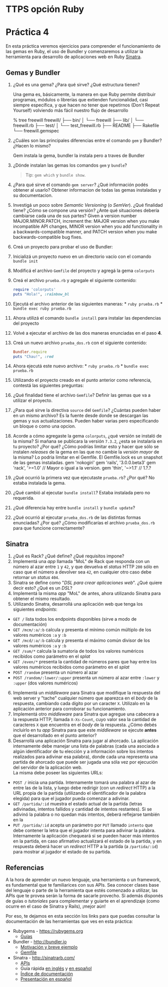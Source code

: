 # TTPS opción Ruby

# Práctica 4

En esta práctica veremos ejercicios para comprender el funcionamiento de las gemas en Ruby, el uso de Bundler y
comenzaremos a utilizar la herramienta para desarrollo de aplicaciones web en Ruby [Sinatra](http://sinatrarb.com/).

## Gemas y Bundler

1. ¿Qué es una gema? ¿Para qué sirve? ¿Qué estructura tienen?

    Una gema es, básicamente, la manera en que Ruby permite distribuir programas,
    módulos o librerías que extienden funcionalidad, casi siempre específica, y que
    hacen no tener que repetirnos (Don't Repeat Yourself) volviendo más fácil
    nuestro flujo de desarrollo

      % tree freewill
      freewill/
      ├── bin/
      │   └── freewill
      ├── lib/
      │   └── freewill.rb
      ├── test/
      │   └── test_freewill.rb
      ├── README
      ├── Rakefile
      └── freewill.gemspec

2. ¿Cuáles son las principales diferencias entre el comando `gem` y Bundler?
   ¿Hacen lo mismo?

   Gem instala la gema, bundler la instala pero a traves de Bundler

3. ¿Dónde instalan las gemas los comandos `gem` y `bundle`?
   > Tip: `gem which` y `bundle show`.

4. ¿Para qué sirve el comando `gem server`? ¿Qué información podés obtener al usarlo?
   Obtener informacion de todas las gemas instaladas y su documentacion.

5. Investigá un poco sobre *Semantic Versioning* (o *SemVer*). ¿Qué finalidad tiene? ¿Cómo se compone una versión? ¿Ante
   qué situaciones debería cambiarse cada una de sus partes?
    Given a version number MAJOR.MINOR.PATCH, increment the:
    MAJOR version when you make incompatible API changes,
    MINOR version when you add functionality in a backwards-compatible manner, and
    PATCH version when you make backwards-compatible bug fixes.

6. Creá un proyecto para probar el uso de Bundler:
  1. Inicializá un proyecto nuevo en un directorio vacío con el comando `bundle init`
  2. Modificá el archivo `Gemfile` del proyecto y agregá la gema `colorputs`
  3. Creá el archivo `prueba.rb` y agregale el siguiente contenido:

     ```ruby
     require 'colorputs'
     puts "Hola!", :rainbow_bl
     ```

  4. Ejecutá el archivo anterior de las siguientes maneras:
    * `ruby prueba.rb`
    * `bundle exec ruby prueba.rb`
  5. Ahora utilizá el comando `bundle install` para instalar las dependencias del proyecto
  6. Volvé a ejecutar el archivo de las dos maneras enunciadas en el paso **4**.
  7. Creá un nuevo archivo `prueba_dos.rb` con el siguiente contenido:

     ```ruby
     Bundler.require
     puts "Chau!", :red
     ```

   8. Ahora ejecutá este nuevo archivo:
     * `ruby prueba.rb`
     * `bundle exec prueba.rb`

7. Utilizando el proyecto creado en el punto anterior como referencia, contestá las siguientes preguntas:
  1. ¿Qué finalidad tiene el archivo `Gemfile`?
  Definir las gemas que va a utilizar el proyecto.

  2. ¿Para qué sirve la directiva `source` del `Gemfile`? ¿Cuántas pueden haber en un mismo archivo?
  Es la fuente desde donde se descargan las gemas y sus actualizaciones. Pueden
  haber varias pero especificando un bloque o como una opcion.

  3. Acorde a cómo agregaste la gema `colorputs`, ¿qué versión se instaló de la misma? Si mañana se publicara la versión
     `7.3.2`, ¿esta se instalaría en tu proyecto? ¿Por qué? ¿Cómo podrías limitar esto y hacer que sólo se instalen
     *releases* de la gema en las que no cambie la *versión mayor* de la misma?
     Lo podria limitar en el Gemfile. El Gemfile.lock es un snapshot de las gemas instaladas.
        gem 'nokogiri'
        gem 'rails', '3.0.0.beta3'
        gem 'rack',  '>=1.0' // Mayor o igual a la version.
        gem 'thin',  '~>1.1' // 1.?.?

  4. ¿Qué ocurrió la primera vez que ejecutaste `prueba.rb`? ¿Por qué?
  No estaba instalada la gema.
  5. ¿Qué cambió al ejecutar `bundle install`?
  Estaba instalada pero no requerida.
  6. ¿Qué diferencia hay entre `bundle install` y `bundle update`?
  7. ¿Qué ocurrió al ejecutar `prueba_dos.rb` de las distintas formas enunciadas? ¿Por qué? ¿Cómo modificarías el
     archivo `prueba_dos.rb` para que funcione correctamente?

## Sinatra

1. ¿Qué es Rack? ¿Qué define? ¿Qué requisitos impone?
2. Implementá una *app* llamada "MoL" de Rack que responda con un número al azar entre `1` y `42`, y que devuelva el
   *status* HTTP `200` sólo en caso que el número a devolver sea `42`, en cualquier otro caso debe retornar un *status*
   `404`.
3. Sinatra se define como "*DSL para crear aplicaciones web*". ¿Qué quiere decir esto? ¿Qué es un *DSL*?
4. Implementá la misma *app* "MoL" de antes, ahora utilizando Sinatra para obtener el mismo resultado.
5. Utilizando Sinatra, desarrollá una aplicación web que tenga los siguientes *endpoints*:
  * `GET /` lista todos los endpoints disponibles (sirve a modo de documentación)
  * `GET /mcm/:a/:b` calcula y presenta el mínimo común múltiplo de los valores numéricos `:a` y `:b`
  * `GET /mcd/:a/:b` calcula y presenta el máximo común divisor de los valores numéricos `:a` y `:b`
  * `GET /sum/*` calcula la sumatoria de todos los valores numéricos recibidos como parámetro en el *splat*
  * `GET /even/*` presenta la cantidad de números pares que hay entre los valores numéricos recibidos como parámetro en
    el *splat*
  * `POST /random` presenta un número al azar
  * `POST /random/:lower/:upper` presenta un número al azar entre `:lower` y `:upper` (dos valores numéricos)
6. Implementá un *middleware* para Sinatra que modifique la respuesta del web server y "tache" cualquier número que
   aparezca en el *body* de la respuesta, cambiando cada dígito por un caracter `X`. Utilizalo en la aplicación anterior
   para corroborar su funcionamiento.
7. Implementá otro *middleware* para Sinatra que agregue una cabecera a la respuesta HTTP, llamada `X-Xs-Count`, cuyo
   valor sea la cantidad de caracteres `X` que encuentra en el *body* de la respuesta. ¿Cómo debés incluirlo en tu *app*
   Sinatra para que este *middleware* se ejecute **antes** que el desarrollado en el punto anterior?
8. Desarrollá una aplicación Sinatra para jugar al ahorcado. La aplicación internamente debe manejar una lista de
   palabras (cada una asociada a algún identificador de tu elección y a información sobre los intentos realizados para
   adivinar esa palabra), donde cada una representa una partida de ahorcado que puede ser jugada una sóla vez por
   ejecución del servidor de la aplicación web.  
   La misma debe poseer las siguientes URLs:
  * `POST /` inicia una partida. Internamente tomará una palabra al azar de entre las de la lista, y luego debe
    redirigir (con un *redirect* HTTP) a la URL propia de la partida (utilizando el identificador de la palabra elegida)
    para que el jugador pueda comenzar a adivinar.
  * `GET /partida/:id` muestra el estado actual de la partida (letras adivinadas, intentos fallidos y cantidad de
    intentos restantes). Si se adivinó la palabra o no quedan más intentos, deberá reflejarse también en la
  * `PUT /partida/:id` acepta un parámetro por `PUT` llamado `intento` que debe contener la letra que el jugador intenta
    para adivinar la palabra. Internamente la aplicación chequeará si se pueden hacer más intentos en la partida, en
    caso afirmativo actualizará el estado de la partida, y en respuesta deberá hacer un *redirect* HTTP a la partida (a
    `/partida/:id`) para mostrar al jugador el estado de su partida.

## Referencias

A la hora de aprender un nuevo lenguaje, una herramienta o un framework, es fundamental que te familiarices con sus
APIs. Sea conocer clases base del lenguaje o parte de la herramienta que estés comenzado a utilizar, las APIs que te
provea serán la forma de sacarle provecho. Si además disponés de guías o *tutoriales* para complementar y guiarte en el
aprendizaje (como ocurre en el caso de Sinatra y Rails), ¡mejor aún!

Por eso, te dejamos en esta sección los links para que puedas consultar la documentación de las herramientas que ves en
esta práctica:

* Rubygems - https://rubygems.org
  * [Guías](http://guides.rubygems.org/)
* Bundler - http://bundler.io
  * [Motivación y breve ejemplo](http://bundler.io/rationale.html)
  * [Gemfile](http://bundler.io/v1.10/gemfile.html)
* Sinatra - http://sinatrarb.com/
  * [APIs](http://www.rubydoc.info/gems/sinatra)
  * Guía rápida [en inglés](http://www.sinatrarb.com/intro.html) y [en español](http://www.sinatrarb.com/intro-es.html)
  * [Índice de documentación](http://www.sinatrarb.com/documentation.html)
  * [Presentación en español](http://www.slideshare.net/godfoca/sinatra-1282891)

